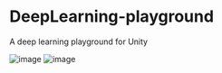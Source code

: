 # DeepLearning-playground
A deep learning playground for Unity

![image](https://github.com/segatecm/DeepLearning-playground/blob/master/images/img.PNG?raw=true)
![image](https://github.com/segatecm/DeepLearning-playground/blob/master/images/img1.PNG?raw=true)
